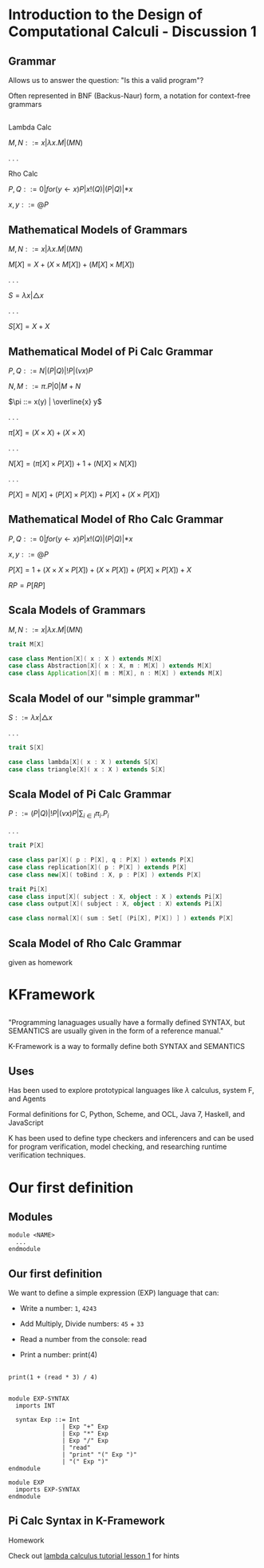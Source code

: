 # Introduction to the Design of Computational Calculi - Discussion 1

## Grammar
Allows us to answer the question: "Is this a valid program"?

Often represented in BNF (Backus-Naur) form, a notation for context-free grammars

##
Lambda Calc

$M,N ::= x | \lambda x.M | (M N)$

. . .

Rho Calc

$P,Q ::= 0 | for(y \leftarrow x)P | x!(Q) | (P|Q) | *x$

$x,y ::= @P$

## Mathematical Models of Grammars
$M,N ::= x | \lambda x.M | (M N)$

$M[X] = X + (X \times M[X]) + (M[X] \times M[X])$

. . .

$S = \lambda x | \triangle x$

. . .

$S[X] = X + X$

## Mathematical Model of Pi Calc Grammar
$P,Q ::= N | (P|Q) | !P | (\nu x)P$

$N,M ::= \pi .P | 0 | M + N$

$\pi ::= x(y) | \overline{x} y$

. . .

$\pi [X] = (X \times X) + (X \times X)$

. . .

$N[X] = (\pi[X] \times P[X]) + 1 + (N[X] \times N[X])$

. . .

$P[X] = N[X] + (P[X] \times P[X]) + P[X] + (X \times P[X])$

## Mathematical Model of Rho Calc Grammar
$P,Q ::= 0 | for(y \leftarrow x)P | x!(Q) | (P|Q) | *x$

$x,y ::= @P$

$P[X] = 1 + (X \times X \times P[X]) + (X \times P[X]) + (P[X] \times P[X]) + X$

$RP = P[RP]$

## Scala Models of Grammars
$M,N ::= x | \lambda x.M | (M N)$

```scala
trait M[X]

case class Mention[X]( x : X ) extends M[X]
case class Abstraction[X]( x : X, m : M[X] ) extends M[X]
case class Application[X]( m : M[X], n : M[X] ) extends M[X]
```

## Scala Model of our "simple grammar"
$S ::= \lambda x | \triangle x$

. . .

```scala
trait S[X]

case class lambda[X]( x : X ) extends S[X]
case class triangle[X]( x : X ) extends S[X]
```

## Scala Model of Pi Calc Grammar
$P ::= (P|Q) | !P | (\nu x) P | \sum_{i \in I}\pi_i.P_i$

. . .

```scala
trait P[X]

case class par[X]( p : P[X], q : P[X] ) extends P[X]
case class replication[X]( p : P[X] ) extends P[X]
case class new[X]( toBind : X, p : P[X] ) extends P[X]

trait Pi[X]
case class input[X]( subject : X, object : X ) extends Pi[X]
case class output[X]( subject : X, object : X) extends Pi[X]

case class normal[X]( sum : Set[ (Pi[X], P[X]) ] ) extends P[X]
```

## Scala Model of Rho Calc Grammar
given as homework

# KFramework

##
"Programming lanaguages usually have a formally defined SYNTAX,
but SEMANTICS are usually given in the form of a reference manual."

K-Framework is a way to formally define both SYNTAX and SEMANTICS

## Uses
Has been used to explore prototypical languages like $\lambda$ calculus, system F, and Agents

Formal definitions for C, Python, Scheme, and OCL, Java 7, Haskell, and JavaScript

K has been used to define type checkers and inferencers and can be used for program verification, model checking, and researching runtime verification techniques.

# Our first definition

## Modules

```k
module <NAME>
  ...
endmodule
```

## Our first definition
We want to define a simple expression (EXP) language that can:

* Write a number: `1`, `4243`

* Add Multiply, Divide numbers: `45` + `33`

* Read a number from the console: read

* Print a number: print(4)

##

`print(1 + (read * 3) / 4)`

##

```k
module EXP-SYNTAX
  imports INT

  syntax Exp ::= Int
               | Exp "+" Exp
               | Exp "*" Exp
               | Exp "/" Exp
               | "read"
               | "print" "(" Exp ")"
               | "(" Exp ")"
endmodule

module EXP
  imports EXP-SYNTAX
endmodule
```

## Pi Calc Syntax in K-Framework
Homework

Check out [lambda calculus tutorial lesson 1](https://github.com/kframework/k5/tree/master/k-distribution/tutorial/1_k/1_lambda/lesson_1) for hints

